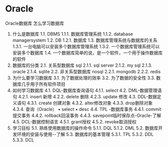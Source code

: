 # Oracle
Oracle数据库
怎么学习数据库
1.	什么是数据库
1.1.	DBMS
1.1.1.	数据库管理系统
1.1.2.	database managersystem
1.2.	DB
1.2.1.	数据库
1.3.	数据库管理系统与数据库的关系
1.3.1.	一台电脑可以安装多个数据库管理系统
1.3.2.	一个数据库管理系统可以安装多个数据库
1.4.	一个数据库简单的说，是一个软件，一个用于操作数据库的软件
2.	数据库的分类
2.1.	关系型数据库 sql
2.1.1.	sql server
2.1.2.	my sql
2.1.3.	oracle 
2.1.4.	sqlite
2.2.	非关系型数据库 nosql
2.2.1.	mongodb
2.2.2.	redis
3.	为什么要学习数据库
3.1.	为了数据处理的效率
3.2.	为了数据的安全性
3.3.	数据库几乎用于所有软件项目
4.	如何学习数据库
4.1.	DQL-数据库查询语句
4.1.1.	select
4.2.	DML-数据管理语句
4.2.1.	insert 新增
4.2.2.	delete 删除
4.2.3.	update 修改
4.3.	DDL-数据定义语句
4.3.1.	create 创建对象
4.3.2.	alter修改对象
4.3.3.	drop删除对象
4.3.4.	查询（Oracle）
•	select
•	desc
4.4.	TPL -数据库事务
4.4.1.	commit提交事务
4.4.2.	rollback回滚事务
4.4.3.	savepoint临时保存点-Oracle-了解
4.5.	DCL-数据控制语言
4.5.1.	grant授权
4.5.2.	revoke取消授权
5.	学习目标
5.1.	熟练使用数据库的操作命令
5.1.1.	DQL
5.1.2.	DML
5.2.	数据库开发环境的安装与使用--了解
5.3.	数据库的基本管理
5.3.1.	TPL
5.3.2.	DDL
5.3.3.	DCL

